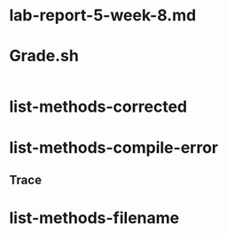 # lab-report-5-week-8.md

# Grade.sh
```

```

# list-methods-corrected



# list-methods-compile-error


## Trace

# list-methods-filename





